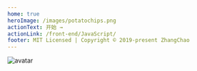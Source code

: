 ```yaml
---
home: true
heroImage: /images/potatochips.png
actionText: 开始 →
actionLink: /front-end/JavaScript/
footer: MIT Licensed | Copyright © 2019-present ZhangChao
---
```


![avatar](/learning/images/topology.png)